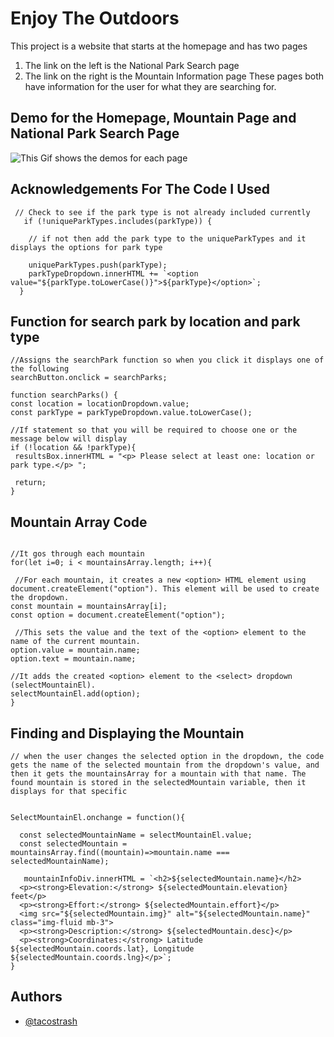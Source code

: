 # Enjoy The Outdoors

This project is a website that starts at the homepage and has two pages

1. The link on the left is the National Park Search page
2. The link on the right is the Mountain Information page
   These pages both have information for the user for what they are searching for.

## Demo for the Homepage, Mountain Page and National Park Search Page

![This Gif shows the demos for each page](https://github.com/tacostrash/CapstoneTwo_EnjoyTheOutdoors/blob/main/Capstone2.gif?raw=true)

## Acknowledgements For The Code I Used

```JS
 // Check to see if the park type is not already included currently
   if (!uniqueParkTypes.includes(parkType)) {

    // if not then add the park type to the uniqueParkTypes and it displays the options for park type

    uniqueParkTypes.push(parkType);
    parkTypeDropdown.innerHTML += `<option value="${parkType.toLowerCase()}">${parkType}</option>`;
  }
```

## Function for search park by location and park type

```JS
//Assigns the searchPark function so when you click it displays one of the following
searchButton.onclick = searchParks;

function searchParks() {
const location = locationDropdown.value;
const parkType = parkTypeDropdown.value.toLowerCase();

//If statement so that you will be required to choose one or the message below will display
if (!location && !parkType){
 resultsBox.innerHTML = "<p> Please select at least one: location or park type.</p> ";

 return;
}

```

## Mountain Array Code

```JS

//It gos through each mountain
for(let i=0; i < mountainsArray.length; i++){

 //For each mountain, it creates a new <option> HTML element using document.createElement("option"). This element will be used to create the dropdown.
const mountain = mountainsArray[i];
const option = document.createElement("option");

 //This sets the value and the text of the <option> element to the name of the current mountain.
option.value = mountain.name;
option.text = mountain.name;

//It adds the created <option> element to the <select> dropdown (selectMountainEl).
selectMountainEl.add(option);
}
```

## Finding and Displaying the Mountain 

```JS
// when the user changes the selected option in the dropdown, the code gets the name of the selected mountain from the dropdown's value, and then it gets the mountainsArray for a mountain with that name. The found mountain is stored in the selectedMountain variable, then it displays for that specific 


SelectMountainEl.onchange = function(){

  const selectedMountainName = selectMountainEl.value;
  const selectedMountain = mountainsArray.find((mountain)=>mountain.name === selectedMountainName);

   mountainInfoDiv.innerHTML = `<h2>${selectedMountain.name}</h2>
  <p><strong>Elevation:</strong> ${selectedMountain.elevation} feet</p>
  <p><strong>Effort:</strong> ${selectedMountain.effort}</p>
  <img src="${selectedMountain.img}" alt="${selectedMountain.name}" class="img-fluid mb-3">
  <p><strong>Description:</strong> ${selectedMountain.desc}</p>
  <p><strong>Coordinates:</strong> Latitude ${selectedMountain.coords.lat}, Longitude ${selectedMountain.coords.lng}</p>`;
}

```

## Authors

- [@tacostrash](https://www.github.com/tacostrash)
